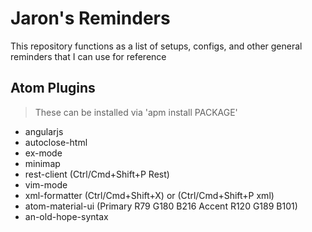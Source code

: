 # Jaron's Reminders

This repository functions as a list of setups, configs, and other general reminders that I can use for reference

## Atom Plugins
> These can be installed via 'apm install PACKAGE'

* angularjs
* autoclose-html
* ex-mode
* minimap
* rest-client (Ctrl/Cmd+Shift+P Rest)
* vim-mode
* xml-formatter (Ctrl/Cmd+Shift+X) or (Ctrl/Cmd+Shift+P xml)
* atom-material-ui (Primary R79 G180 B216 Accent R120 G189 B101)
* an-old-hope-syntax
